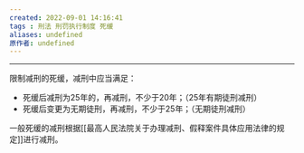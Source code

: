 ```yaml
---
created: 2022-09-01 14:16:41
tags : 刑法 刑罚执行制度 死缓
aliases: undefined
原作者: undefined
---
```

---
限制减刑的死缓，减刑中应当满足：
* 死缓后减刑为25年的，再减刑，不少于20年；（25年有期徒刑减刑）
* 死缓后变更为无期徒刑，再减刑，不少于25年；（无期徒刑减刑）

一般死缓的减刑根据[[最高人民法院关于办理减刑、假释案件具体应用法律的规定]]进行减刑。



